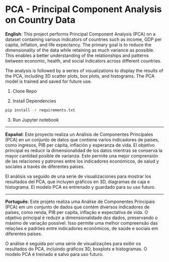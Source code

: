 # PCA - Principal Component Analysis on Country Data

**English**:
This project performs Principal Component Analysis (PCA) on a dataset containing various indicators of countries such as income, GDP per capita, inflation, and life expectancy. The primary goal is to reduce the dimensionality of the data while retaining as much variance as possible. This enables a better understanding of the relationships and patterns between economic, health, and social indicators across different countries.

The analysis is followed by a series of visualizations to display the results of the PCA, including 3D scatter plots, box plots, and histograms. The PCA model is trained and saved for future use.

1. Clone Repo

2. Install Dependencies

```bash
pip install -r requirements.txt
```

3. Run Jupyter notebook

---

**Español**:
Este proyecto realiza un Análisis de Componentes Principales (PCA) en un conjunto de datos que contiene varios indicadores de países, como ingresos, PIB per cápita, inflación y esperanza de vida. El objetivo principal es reducir la dimensionalidad de los datos mientras se conserva la mayor cantidad posible de varianza. Esto permite una mejor comprensión de las relaciones y patrones entre los indicadores económicos, de salud y sociales a través de diferentes países.

El análisis va seguido de una serie de visualizaciones para mostrar los resultados del PCA, que incluyen gráficos en 3D, diagramas de caja e histograma. El modelo PCA es entrenado y guardado para su uso futuro.

---

**Português**:
Este projeto realiza uma Análise de Componentes Principais (PCA) em um conjunto de dados que contém diversos indicadores de países, como renda, PIB per capita, inflação e expectativa de vida. O objetivo principal é reduzir a dimensionalidade dos dados, preservando o máximo de variação possível. Isso permite uma melhor compreensão das relações e padrões entre indicadores econômicos, de saúde e sociais em diferentes países.

O análise é seguida por uma série de visualizações para exibir os resultados do PCA, incluindo gráficos 3D, boxplots e histogramas. O modelo PCA é treinado e salvo para uso futuro.
